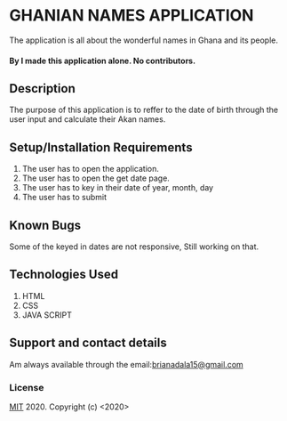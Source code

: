 # 
# GHANIAN NAMES APPLICATION

The application is all about the wonderful names in Ghana and its people.

#### By **I made this application alone. No contributors.**
## Description
The purpose of this application is to reffer to the date of birth through the user input and calculate their Akan names.
## Setup/Installation Requirements
 1. The user has to open the application.
 2. The user has to open the get date page.
 3. The user has to key in their date of year, month, day
 4. The user has to submit
## Known Bugs
Some of the keyed in dates are not responsive, Still working on that.
## Technologies Used
1. HTML
2. CSS
3. JAVA SCRIPT
## Support and contact details
Am always available through the email:brianadala15@gmail.com
### License
<a href=https://choosealicense.com/licenses/mit/>MIT</a> 2020.
Copyright (c) <2020> <brian adala>
 
